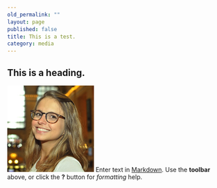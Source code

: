 ```yaml
---
old_permalink: ""
layout: page
published: false
title: This is a test.
category: media
---
```


## This is a heading. 
![model-008.jpg](/assets/img/model-008.jpg) Enter text in [Markdown](http://daringfireball.net/projects/markdown/). Use the **toolbar** above, or click the **?** button for _formatting_ help.
